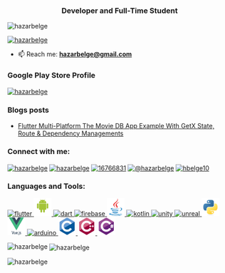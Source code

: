 <h3 align="center">Developer and Full-Time Student</h3>

<p align="left"> <img src="https://komarev.com/ghpvc/?username=hazarbelge&label=Profile%20views&color=ff0000&style=flat" alt="hazarbelge" /> </p>

<p align="left"> <a href="https://github.com/ryo-ma/github-profile-trophy"><img src="https://github-profile-trophy.vercel.app/?username=hazarbelge&row=2&column=3&theme=darkhub" alt="hazarbelge" /></a> </p>

- 📫 Reach me: **hazarbelge@gmail.com**

### Google Play Store Profile
<a href="https://play.google.com/store/apps/dev?id=8411620319663" target="blank"><img align="center" src="https://user-images.githubusercontent.com/56136163/151215838-3c60b4a8-e2ef-44cc-9a18-d27cf33901dd.svg" alt="hazarbelge" height="60" width="80" /></a>  

### Blogs posts
<!-- BLOG-POST-LIST:START -->
- [Flutter Multi-Platform The Movie DB App Example With GetX State, Route &amp; Dependency Managements](https://medium.com/@hazarbelge/flutter-multi-platform-the-movie-db-app-example-with-getx-state-route-dependency-managements-72ec621dcce2?source=rss-a1f26d1ec991------2)
<!-- BLOG-POST-LIST:END -->

<h3 align="left">Connect with me:</h3>
<p align="left">
<a href="https://play.google.com/store/apps/dev?id=8411620319663" target="blank"><img align="center" src="https://user-images.githubusercontent.com/56136163/151215838-3c60b4a8-e2ef-44cc-9a18-d27cf33901dd.svg" alt="hazarbelge" height="30" width="40" /></a>  
<a href="https://linkedin.com/in/hazarbelge" target="blank"><img align="center" src="https://raw.githubusercontent.com/rahuldkjain/github-profile-readme-generator/master/src/images/icons/Social/linked-in-alt.svg" alt="hazarbelge" height="30" width="40" /></a>
<a href="https://stackoverflow.com/users/16766831" target="blank"><img align="center" src="https://raw.githubusercontent.com/rahuldkjain/github-profile-readme-generator/master/src/images/icons/Social/stack-overflow.svg" alt="16766831" height="30" width="40" /></a>
<a href="https://medium.com/@hazarbelge" target="blank"><img align="center" src="https://raw.githubusercontent.com/rahuldkjain/github-profile-readme-generator/master/src/images/icons/Social/medium.svg" alt="@hazarbelge" height="30" width="40" /></a>
<a href="https://twitter.com/hbelge10" target="blank"><img align="center" src="https://raw.githubusercontent.com/rahuldkjain/github-profile-readme-generator/master/src/images/icons/Social/twitter.svg" alt="hbelge10" height="30" width="40" /></a>
</p>

<h3 align="left">Languages and Tools:</h3>
<p align="left"> <a href="https://flutter.dev" target="_blank" rel="noreferrer"> <img src="https://www.vectorlogo.zone/logos/flutterio/flutterio-icon.svg" alt="flutter" width="40" height="40"/> </a> <a href="https://developer.android.com" target="_blank" rel="noreferrer"> <img src="https://raw.githubusercontent.com/devicons/devicon/master/icons/android/android-original-wordmark.svg" alt="android" width="40" height="40"/> </a> <a href="https://dart.dev" target="_blank" rel="noreferrer"> <img src="https://www.vectorlogo.zone/logos/dartlang/dartlang-icon.svg" alt="dart" width="40" height="40"/> </a> <a href="https://firebase.google.com/" target="_blank" rel="noreferrer"> <img src="https://www.vectorlogo.zone/logos/firebase/firebase-icon.svg" alt="firebase" width="40" height="40"/> </a> <a href="https://www.java.com" target="_blank" rel="noreferrer"> <img src="https://raw.githubusercontent.com/devicons/devicon/master/icons/java/java-original.svg" alt="java" width="40" height="40"/> </a> <a href="https://kotlinlang.org" target="_blank" rel="noreferrer"> <img src="https://www.vectorlogo.zone/logos/kotlinlang/kotlinlang-icon.svg" alt="kotlin" width="40" height="40"/> </a> <a href="https://unity.com/" target="_blank" rel="noreferrer"> <img src="https://www.vectorlogo.zone/logos/unity3d/unity3d-icon.svg" alt="unity" width="40" height="40"/> </a> <a href="https://unrealengine.com/" target="_blank" rel="noreferrer"> <img src="https://raw.githubusercontent.com/kenangundogan/fontisto/036b7eca71aab1bef8e6a0518f7329f13ed62f6b/icons/svg/brand/unreal-engine.svg" alt="unreal" width="40" height="40"/> </a> <a href="https://www.python.org" target="_blank" rel="noreferrer"> <img src="https://raw.githubusercontent.com/devicons/devicon/master/icons/python/python-original.svg" alt="python" width="40" height="40"/> </a> <a href="https://vuejs.org/" target="_blank" rel="noreferrer"> <img src="https://raw.githubusercontent.com/devicons/devicon/master/icons/vuejs/vuejs-original-wordmark.svg" alt="vuejs" width="40" height="40"/> </a> <a href="https://www.arduino.cc/" target="_blank" rel="noreferrer"> <img src="https://cdn.worldvectorlogo.com/logos/arduino-1.svg" alt="arduino" width="40" height="40"/> </a> <a href="https://www.cprogramming.com/" target="_blank" rel="noreferrer"> <img src="https://raw.githubusercontent.com/devicons/devicon/master/icons/c/c-original.svg" alt="c" width="40" height="40"/> </a> <a href="https://www.w3schools.com/cpp/" target="_blank" rel="noreferrer"> <img src="https://raw.githubusercontent.com/devicons/devicon/master/icons/cplusplus/cplusplus-original.svg" alt="cplusplus" width="40" height="40"/> </a> <a href="https://www.w3schools.com/cs/" target="_blank" rel="noreferrer"> <img src="https://raw.githubusercontent.com/devicons/devicon/master/icons/csharp/csharp-original.svg" alt="csharp" width="40" height="40"/> </a> </p>

<p><img align="left" src="https://github-readme-stats.vercel.app/api/top-langs?username=hazarbelge&show_icons=true&theme=dark&locale=en&layout=compact" alt="hazarbelge" /></p>

<p>&nbsp;<img align="center" src="https://github-readme-stats.vercel.app/api?username=hazarbelge&show_icons=true&theme=dark&locale=en" alt="hazarbelge" /></p>

<p><img align="center" src="https://github-readme-streak-stats.herokuapp.com/?user=hazarbelge&theme=dark" alt="hazarbelge" /></p>
